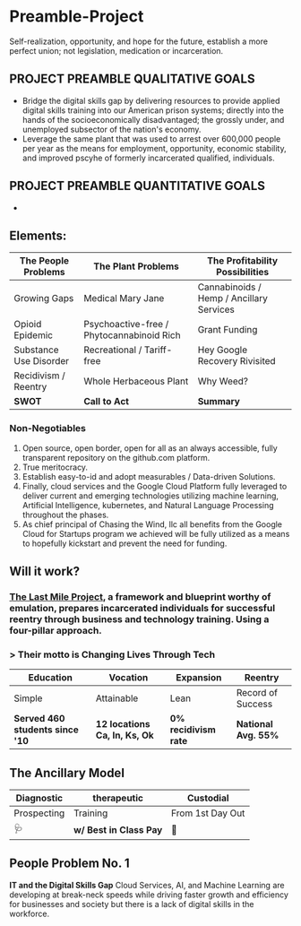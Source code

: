 # Preamble-Project
Self-realization, opportunity, and hope for the future, establish a more perfect union; not legislation, medication or incarceration.
## PROJECT PREAMBLE QUALITATIVE GOALS
- Bridge the digital skills gap by delivering resources to provide applied digital skills training into our American prison systems; directly into the hands of the socioeconomically disadvantaged; the grossly under, and unemployed subsector of the nation's economy. 
- Leverage the same plant that was used to arrest over 600,000 people per year as the means for employment, opportunity, economic stability, and improved pscyhe of formerly incarcerated qualified, individuals.
## PROJECT PREAMBLE QUANTITATIVE GOALS
- 

## Elements: 
The People Problems | The Plant Problems | The Profitability Possibilities
------ |------ | ------ | 
Growing Gaps | Medical Mary Jane | Cannabinoids / Hemp  / Ancillary Services 
Opioid Epidemic | Psychoactive-free / Phytocannabinoid Rich | Grant Funding  
Substance Use Disorder | Recreational / Tariff-free |  Hey Google Recovery Rivisited
Recidivism / Reentry | Whole Herbaceous Plant |Why Weed? 
**SWOT** | **Call to Act** | **Summary**
### Non-Negotiables
1. Open source, open border, open for all as an always accessible, fully transparent repository on the github.com platform.
1. True meritocracy.
1. Establish  easy-to-id and adopt measurables / Data-driven Solutions.
1. Finally, cloud services and the Google Cloud Platform fully leveraged to deliver current and emerging technologies utilizing machine learning, Artificial Intelligence, kubernetes, and Natural Language Processing throughout the phases.
1. As chief principal of Chasing the Wind, llc all benefits from the Google Cloud for Startups program we achieved will be fully utilized as a means to hopefully kickstart and prevent the need for funding.
## Will it work?
### [The Last Mile Project](https://thelastmile.org/), a framework and blueprint worthy of emulation, prepares incarcerated individuals for successful reentry through business and technology training. Using a four-pillar approach.
### > Their motto is **Changing Lives Through Tech**

Education | Vocation | Expansion | Reentry
--------- | -------- | --------- | ---------
Simple | Attainable | Lean | Record of Success 
**Served 460 students since '10** | **12 locations Ca, In, Ks, Ok** | **0% recidivism rate** | **National Avg. 55%**



## The Ancillary Model 
Diagnostic | therapeutic | Custodial 
---------- | ----------- | --------
Prospecting | Training | From 1st Day Out
🩺 | **w/ Best in Class Pay** | 🔬
 
## People Problem No. 1
**IT and the Digital Skills Gap**
Cloud Services, AI, and Machine Learning  are developing at break-neck speeds while driving faster growth and efficiency for businesses and society but there is a lack of digital skills in the workforce.
